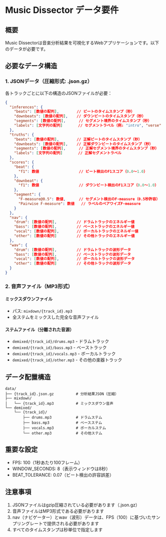 # Music Dissector データ要件

## 概要
Music Dissectorは音楽分析結果を可視化するWebアプリケーションです。以下のデータが必要です。

## 必要なデータ構造

### 1. JSONデータ（圧縮形式: .json.gz）
各トラックごとに以下の構造のJSONファイルが必要：

```json
{
  "inferences": {
    "beats": [数値の配列],        // ビートのタイムスタンプ（秒）
    "downbeats": [数値の配列],    // ダウンビートのタイムスタンプ（秒）
    "segments": [数値の配列],      // セグメント境界のタイムスタンプ（秒）
    "labels": [文字列の配列]       // セグメントラベル（例: "intro", "verse", "chorus"）
  },
  "truths": {
    "beats": [数値の配列],        // 正解ビートのタイムスタンプ（秒）
    "downbeats": [数値の配列],    // 正解ダウンビートのタイムスタンプ（秒）
    "segments": [数値の配列],      // 正解セグメント境界のタイムスタンプ（秒）
    "labels": [文字列の配列]       // 正解セグメントラベル
  },
  "scores": {
    "beat": {
      "f1": 数値                  // ビート検出のF1スコア（0.0〜1.0）
    },
    "downbeat": {
      "f1": 数値                  // ダウンビート検出のF1スコア（0.0〜1.0）
    },
    "segment": {
      "F-measure@0.5": 数値,      // セグメント検出のF-measure（0.5秒許容）
      "Pairwise F-measure": 数値   // ラベルのペアワイズF-measure
    }
  },
  "nav": {
    "drum": [数値の配列],         // ドラムトラックのエネルギー値
    "bass": [数値の配列],         // ベーストラックのエネルギー値
    "vocal": [数値の配列],        // ボーカルトラックのエネルギー値
    "other": [数値の配列]         // その他トラックのエネルギー値
  },
  "wav": {
    "drum": [数値の配列],         // ドラムトラックの波形データ
    "bass": [数値の配列],         // ベーストラックの波形データ
    "vocal": [数値の配列],        // ボーカルトラックの波形データ
    "other": [数値の配列]         // その他トラックの波形データ
  }
}
```

### 2. 音声ファイル（MP3形式）

#### ミックスダウンファイル
- パス: `mixdown/{track_id}.mp3`
- 全ステムをミックスした完全な音声ファイル

#### ステムファイル（分離された音源）
- `demixed/{track_id}/drums.mp3` - ドラムトラック
- `demixed/{track_id}/bass.mp3` - ベーストラック
- `demixed/{track_id}/vocals.mp3` - ボーカルトラック
- `demixed/{track_id}/other.mp3` - その他の楽器トラック

## データ配置構造

```
data/
├── {track_id}.json.gz          # 分析結果JSON（圧縮）
├── mixdown/
│   └── {track_id}.mp3          # ミックスダウン音声
└── demixed/
    └── {track_id}/
        ├── drums.mp3           # ドラムステム
        ├── bass.mp3            # ベースステム
        ├── vocals.mp3          # ボーカルステム
        └── other.mp3           # その他ステム
```

## 重要な設定

- FPS: 100（1秒あたり100フレーム）
- WINDOW_SECONDS: 8（表示ウィンドウは8秒）
- BEAT_TOLERANCE: 0.07（ビート検出の許容誤差）

## 注意事項

1. JSONファイルはgzip圧縮されている必要があります（.json.gz）
2. 音声ファイルはMP3形式である必要があります
3. nav（ナビゲーター）とwav（波形）データは、FPS（100）に基づいたサンプリングレートで提供される必要があります
4. すべてのタイムスタンプは秒単位で指定します
